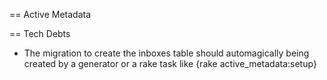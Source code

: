 == Active Metadata

== Tech Debts

* The migration to create the inboxes table should automagically being created by 
  a generator or a rake task like {rake active_metadata:setup}